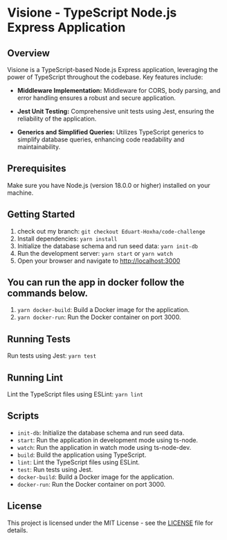 # Visione - TypeScript Node.js Express Application

## Overview

Visione is a TypeScript-based Node.js Express application, leveraging the power of TypeScript throughout the codebase. Key features include:

- **Middleware Implementation:** Middleware for CORS, body parsing, and error handling ensures a robust and secure application.

- **Jest Unit Testing:** Comprehensive unit tests using Jest, ensuring the reliability of the application.

- **Generics and Simplified Queries:** Utilizes TypeScript generics to simplify database queries, enhancing code readability and maintainability.

## Prerequisites

Make sure you have Node.js (version 18.0.0 or higher) installed on your machine.

## Getting Started

1. check out my branch: `git checkout Eduart-Hoxha/code-challenge`
2. Install dependencies: `yarn install`
3. Initialize the database schema and run seed data: `yarn init-db`
4. Run the development server: `yarn start` or `yarn watch`
5. Open your browser and navigate to [http://localhost:3000](http://localhost:3000)

## You can run the app in docker follow the commands below.

1. `yarn docker-build`: Build a Docker image for the application.
2. `yarn docker-run`: Run the Docker container on port 3000.

## Running Tests

Run tests using Jest: `yarn test`

## Running Lint

Lint the TypeScript files using ESLint: `yarn lint`

## Scripts

- `init-db`: Initialize the database schema and run seed data.
- `start`: Run the application in development mode using ts-node.
- `watch`: Run the application in watch mode using ts-node-dev.
- `build`: Build the application using TypeScript.
- `lint`: Lint the TypeScript files using ESLint.
- `test`: Run tests using Jest.
- `docker-build`: Build a Docker image for the application.
- `docker-run`: Run the Docker container on port 3000.

## License

This project is licensed under the MIT License - see the [LICENSE](LICENSE) file for details.
